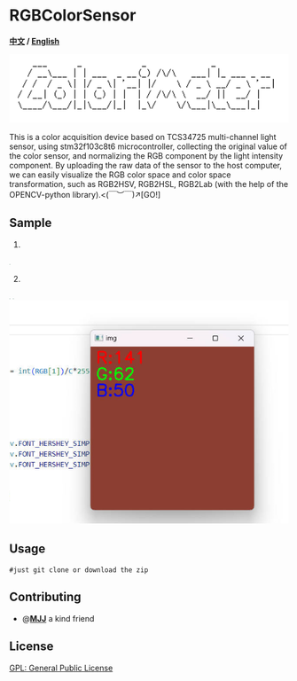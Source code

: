 # RGBColorSensor

**[中文](./README.md) / [English](./README_EN.md)**

<img src="./assets/image-20230604002839128.png" alt="image-20230604002839128" style="zoom:200%;" />

This is a color acquisition device based on TCS34725 multi-channel light sensor, using stm32f103c8t6 microcontroller, collecting the original value of the color sensor, and normalizing the RGB component by the light intensity component. By uploading the raw data of the sensor to the host computer, we can easily visualize the RGB color space and color space transformation, such as RGB2HSV, RGB2HSL, RGB2Lab (with the help of the OPENCV-python library).<(￣︶￣)↗[GO!]

## Sample

1. 

<img src="./assets/3.jpg" alt="3" style="zoom: 10%;" />

2. 

   <img src="./assets/1.jpg" alt="1" style="zoom:10%;" />

   <img src="./assets/2.jpg" alt="2" style="zoom:10%;" />

   <img src="./assets/image-20230614232330987.png" alt="image-20230614232330987" style="zoom:80%;" />

## Usage

```Shell
#just git clone or download the zip
```

## Contributing

- @**[MJJ](https://github.com/2481366805)** a kind friend

## License

[GPL: General Public License](LICENSE) 